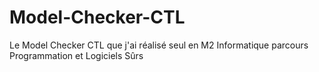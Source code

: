 # Model-Checker-CTL
Le Model Checker CTL que j'ai réalisé seul en M2 Informatique parcours Programmation et Logiciels Sûrs
